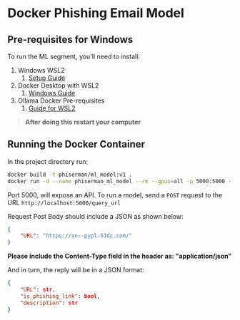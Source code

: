 # Docker Phishing Email Model

## Pre-requisites for Windows

To run the ML segment, you'll need to install:

1. Windows WSL2
    1. [Setup Guide](https://learn.microsoft.com/en-us/windows/wsl/install)
2. Docker Desktop with WSL2
    1. [Windows Guide](https://docs.docker.com/desktop/setup/install/windows-install/)
3. Ollama Docker Pre-requisites
    1. [Guide for WSL2](https://hub.docker.com/r/ollama/ollama)

> **After doing this restart your computer**

## Running the Docker Container

In the project directory run:

```bash
docker build -t phiserman/ml_model:v1 .
docker run -d --name phiserman_ml_model --rm --gpus=all -p 5000:5000 --name phisherman-model phiserman/ml_model:v1
```

Port 5000, will expose an API. To run a model, send a `POST` request to the URL `http://localhost:5000/query_url`

Request Post Body should include a JSON as shown below:

```JSON
{
    "URL": "https://xn--pypl-53dc.com/"
}
```

**Please include the Content-Type field in the header as: "application/json"**

And in turn, the reply will be in a JSON format:

```JSON
{
    "URL": str,
    "is_phishing_link": bool,
    "description": str
}
```
